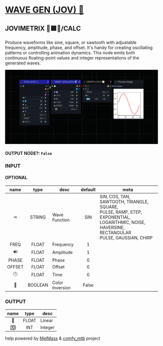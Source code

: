 # [WAVE GEN (JOV) 🌊](https://raw.githubusercontent.com/Amorano/Jovimetrix-examples/master/node/WAVE%20GEN/WAVE%20GEN.md)

## JOVIMETRIX 🔺🟩🔵/CALC

Produce waveforms like sine, square, or sawtooth with adjustable frequency, amplitude, phase, and offset. It's handy for creating oscillating patterns or controlling animation dynamics. This node emits both continuous floating-point values and integer representations of the generated waves.

![WAVE GEN](https://raw.githubusercontent.com/Amorano/Jovimetrix-examples/master/node/WAVE%20GEN/WAVE%20GEN.png)

#### OUTPUT NODE?: `False`

### INPUT

#### OPTIONAL

name | type | desc | default | meta
:---:|:---:|---|:---:|---
♒  |  STRING  | Wave Function | SIN | SIN, COS, TAN, SAWTOOTH, TRIANGLE, SQUARE,<br>PULSE, RAMP, STEP, EXPONENTIAL,<br>LOGARITHMIC, NOISE, HAVERSINE, RECTANGULAR<br>PULSE, GAUSSIAN, CHIRP
FREQ  |  FLOAT  | Frequency | 1 | 
🔊  |  FLOAT  | Amplitude | 1 | 
PHASE  |  FLOAT  | Phase | 0 | 
OFFSET  |  FLOAT  | Offset | 0 | 
🕛  |  FLOAT  | Time | 0 | 
🔳  |  BOOLEAN  | Color Inversion | False | 

### OUTPUT

name | type | desc
:---:|:---:|---
🛟  |  FLOAT  | Linear 
🔟  |  INT  | Integer 

help powered by [MelMass](https://github.com/melMass) & [comfy_mtb](https://github.com/melMass/comfy_mtb) project
